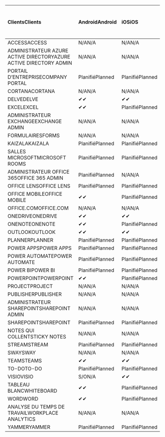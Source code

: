 <!-- This file is generated automatically. Changes made to this file will be overwritten.-->
|<span data-ttu-id="2c07b-101">Clients</span><span class="sxs-lookup"><span data-stu-id="2c07b-101">Clients</span></span>|<span data-ttu-id="2c07b-102">Android</span><span class="sxs-lookup"><span data-stu-id="2c07b-102">Android</span></span>|<span data-ttu-id="2c07b-103">iOS</span><span class="sxs-lookup"><span data-stu-id="2c07b-103">iOS</span></span>|<span data-ttu-id="2c07b-104">Mac</span><span class="sxs-lookup"><span data-stu-id="2c07b-104">Mac</span></span>|<span data-ttu-id="2c07b-105">Windows 10</span><span class="sxs-lookup"><span data-stu-id="2c07b-105">Windows 10</span></span><br><span data-ttu-id="2c07b-106">Desktop</span><span class="sxs-lookup"><span data-stu-id="2c07b-106">Desktop</span></span>|<span data-ttu-id="2c07b-107">Windows 10</span><span class="sxs-lookup"><span data-stu-id="2c07b-107">Windows 10</span></span><br><span data-ttu-id="2c07b-108">Applications modernes</span><span class="sxs-lookup"><span data-stu-id="2c07b-108">Modern Apps</span></span>|
|:-|:-|:-|:-|:-|:-|
|<span data-ttu-id="2c07b-109">ACCESS</span><span class="sxs-lookup"><span data-stu-id="2c07b-109">ACCESS</span></span>|<span data-ttu-id="2c07b-110">N/A</span><span class="sxs-lookup"><span data-stu-id="2c07b-110">N/A</span></span>|<span data-ttu-id="2c07b-111">N/A</span><span class="sxs-lookup"><span data-stu-id="2c07b-111">N/A</span></span>|<span data-ttu-id="2c07b-112">N/A</span><span class="sxs-lookup"><span data-stu-id="2c07b-112">N/A</span></span>|<span data-ttu-id="2c07b-113">Planifié</span><span class="sxs-lookup"><span data-stu-id="2c07b-113">Planned</span></span>|<span data-ttu-id="2c07b-114">S/O</span><span class="sxs-lookup"><span data-stu-id="2c07b-114">N/A</span></span>|
|<span data-ttu-id="2c07b-115">ADMINISTRATEUR AZURE ACTIVE DIRECTORY</span><span class="sxs-lookup"><span data-stu-id="2c07b-115">AZURE ACTIVE DIRECTORY ADMIN</span></span>|<span data-ttu-id="2c07b-116">N/A</span><span class="sxs-lookup"><span data-stu-id="2c07b-116">N/A</span></span>|<span data-ttu-id="2c07b-117">N/A</span><span class="sxs-lookup"><span data-stu-id="2c07b-117">N/A</span></span>|<span data-ttu-id="2c07b-118">N/A</span><span class="sxs-lookup"><span data-stu-id="2c07b-118">N/A</span></span>|<span data-ttu-id="2c07b-119">Planifié</span><span class="sxs-lookup"><span data-stu-id="2c07b-119">Planned</span></span>|<span data-ttu-id="2c07b-120">S/O</span><span class="sxs-lookup"><span data-stu-id="2c07b-120">N/A</span></span>|
|<span data-ttu-id="2c07b-121">PORTAIL D’ENTREPRISE</span><span class="sxs-lookup"><span data-stu-id="2c07b-121">COMPANY PORTAL</span></span>|<span data-ttu-id="2c07b-122">Planifié</span><span class="sxs-lookup"><span data-stu-id="2c07b-122">Planned</span></span>|<span data-ttu-id="2c07b-123">Planifié</span><span class="sxs-lookup"><span data-stu-id="2c07b-123">Planned</span></span>|<span data-ttu-id="2c07b-124">Planifié</span><span class="sxs-lookup"><span data-stu-id="2c07b-124">Planned</span></span>|<span data-ttu-id="2c07b-125">S/O</span><span class="sxs-lookup"><span data-stu-id="2c07b-125">N/A</span></span>|<span data-ttu-id="2c07b-126">Planifié</span><span class="sxs-lookup"><span data-stu-id="2c07b-126">Planned</span></span>|
|<span data-ttu-id="2c07b-127">CORTANA</span><span class="sxs-lookup"><span data-stu-id="2c07b-127">CORTANA</span></span>|<span data-ttu-id="2c07b-128">N/A</span><span class="sxs-lookup"><span data-stu-id="2c07b-128">N/A</span></span>|<span data-ttu-id="2c07b-129">N/A</span><span class="sxs-lookup"><span data-stu-id="2c07b-129">N/A</span></span>|<span data-ttu-id="2c07b-130">N/A</span><span class="sxs-lookup"><span data-stu-id="2c07b-130">N/A</span></span>|<span data-ttu-id="2c07b-131">N/A</span><span class="sxs-lookup"><span data-stu-id="2c07b-131">N/A</span></span>|<span data-ttu-id="2c07b-132">Planifié</span><span class="sxs-lookup"><span data-stu-id="2c07b-132">Planned</span></span>|
|<span data-ttu-id="2c07b-133">DELVE</span><span class="sxs-lookup"><span data-stu-id="2c07b-133">DELVE</span></span>|<span data-ttu-id="2c07b-134">✔</span><span class="sxs-lookup"><span data-stu-id="2c07b-134">✔</span></span>|<span data-ttu-id="2c07b-135">✔</span><span class="sxs-lookup"><span data-stu-id="2c07b-135">✔</span></span>|<span data-ttu-id="2c07b-136">N/A</span><span class="sxs-lookup"><span data-stu-id="2c07b-136">N/A</span></span>|<span data-ttu-id="2c07b-137">N/A</span><span class="sxs-lookup"><span data-stu-id="2c07b-137">N/A</span></span>|<span data-ttu-id="2c07b-138">N/A</span><span class="sxs-lookup"><span data-stu-id="2c07b-138">N/A</span></span>|
|<span data-ttu-id="2c07b-139">EXCEL</span><span class="sxs-lookup"><span data-stu-id="2c07b-139">EXCEL</span></span>|<span data-ttu-id="2c07b-140">✔</span><span class="sxs-lookup"><span data-stu-id="2c07b-140">✔</span></span>|<span data-ttu-id="2c07b-141">Planifié</span><span class="sxs-lookup"><span data-stu-id="2c07b-141">Planned</span></span>|<span data-ttu-id="2c07b-142">Planifié</span><span class="sxs-lookup"><span data-stu-id="2c07b-142">Planned</span></span>|<span data-ttu-id="2c07b-143">Planifié</span><span class="sxs-lookup"><span data-stu-id="2c07b-143">Planned</span></span>|<span data-ttu-id="2c07b-144">S/O</span><span class="sxs-lookup"><span data-stu-id="2c07b-144">N/A</span></span>|
|<span data-ttu-id="2c07b-145">ADMINISTRATEUR EXCHANGE</span><span class="sxs-lookup"><span data-stu-id="2c07b-145">EXCHANGE ADMIN</span></span>|<span data-ttu-id="2c07b-146">N/A</span><span class="sxs-lookup"><span data-stu-id="2c07b-146">N/A</span></span>|<span data-ttu-id="2c07b-147">N/A</span><span class="sxs-lookup"><span data-stu-id="2c07b-147">N/A</span></span>|<span data-ttu-id="2c07b-148">N/A</span><span class="sxs-lookup"><span data-stu-id="2c07b-148">N/A</span></span>|<span data-ttu-id="2c07b-149">✔</span><span class="sxs-lookup"><span data-stu-id="2c07b-149">✔</span></span>|<span data-ttu-id="2c07b-150">S/O</span><span class="sxs-lookup"><span data-stu-id="2c07b-150">N/A</span></span>|
|<span data-ttu-id="2c07b-151">FORMULAIRES</span><span class="sxs-lookup"><span data-stu-id="2c07b-151">FORMS</span></span>|<span data-ttu-id="2c07b-152">N/A</span><span class="sxs-lookup"><span data-stu-id="2c07b-152">N/A</span></span>|<span data-ttu-id="2c07b-153">N/A</span><span class="sxs-lookup"><span data-stu-id="2c07b-153">N/A</span></span>|<span data-ttu-id="2c07b-154">N/A</span><span class="sxs-lookup"><span data-stu-id="2c07b-154">N/A</span></span>|<span data-ttu-id="2c07b-155">N/A</span><span class="sxs-lookup"><span data-stu-id="2c07b-155">N/A</span></span>|<span data-ttu-id="2c07b-156">N/A</span><span class="sxs-lookup"><span data-stu-id="2c07b-156">N/A</span></span>|
|<span data-ttu-id="2c07b-157">KAIZALA</span><span class="sxs-lookup"><span data-stu-id="2c07b-157">KAIZALA</span></span>|<span data-ttu-id="2c07b-158">Planifié</span><span class="sxs-lookup"><span data-stu-id="2c07b-158">Planned</span></span>|<span data-ttu-id="2c07b-159">Planifié</span><span class="sxs-lookup"><span data-stu-id="2c07b-159">Planned</span></span>|<span data-ttu-id="2c07b-160">N/A</span><span class="sxs-lookup"><span data-stu-id="2c07b-160">N/A</span></span>|<span data-ttu-id="2c07b-161">N/A</span><span class="sxs-lookup"><span data-stu-id="2c07b-161">N/A</span></span>|<span data-ttu-id="2c07b-162">N/A</span><span class="sxs-lookup"><span data-stu-id="2c07b-162">N/A</span></span>|
|<span data-ttu-id="2c07b-163">SALLES MICROSOFT</span><span class="sxs-lookup"><span data-stu-id="2c07b-163">MICROSOFT ROOMS</span></span>|<span data-ttu-id="2c07b-164">Planifié</span><span class="sxs-lookup"><span data-stu-id="2c07b-164">Planned</span></span>|<span data-ttu-id="2c07b-165">Planifié</span><span class="sxs-lookup"><span data-stu-id="2c07b-165">Planned</span></span>|<span data-ttu-id="2c07b-166">N/A</span><span class="sxs-lookup"><span data-stu-id="2c07b-166">N/A</span></span>|<span data-ttu-id="2c07b-167">N/A</span><span class="sxs-lookup"><span data-stu-id="2c07b-167">N/A</span></span>|<span data-ttu-id="2c07b-168">N/A</span><span class="sxs-lookup"><span data-stu-id="2c07b-168">N/A</span></span>|
|<span data-ttu-id="2c07b-169">ADMINISTRATEUR OFFICE 365</span><span class="sxs-lookup"><span data-stu-id="2c07b-169">OFFICE 365 ADMIN</span></span>|<span data-ttu-id="2c07b-170">Planifié</span><span class="sxs-lookup"><span data-stu-id="2c07b-170">Planned</span></span>|<span data-ttu-id="2c07b-171">N/A</span><span class="sxs-lookup"><span data-stu-id="2c07b-171">N/A</span></span>|<span data-ttu-id="2c07b-172">N/A</span><span class="sxs-lookup"><span data-stu-id="2c07b-172">N/A</span></span>|<span data-ttu-id="2c07b-173">N/A</span><span class="sxs-lookup"><span data-stu-id="2c07b-173">N/A</span></span>|<span data-ttu-id="2c07b-174">N/A</span><span class="sxs-lookup"><span data-stu-id="2c07b-174">N/A</span></span>|
|<span data-ttu-id="2c07b-175">OFFICE LENS</span><span class="sxs-lookup"><span data-stu-id="2c07b-175">OFFICE LENS</span></span>|<span data-ttu-id="2c07b-176">Planifié</span><span class="sxs-lookup"><span data-stu-id="2c07b-176">Planned</span></span>|<span data-ttu-id="2c07b-177">Planifié</span><span class="sxs-lookup"><span data-stu-id="2c07b-177">Planned</span></span>|<span data-ttu-id="2c07b-178">N/A</span><span class="sxs-lookup"><span data-stu-id="2c07b-178">N/A</span></span>|<span data-ttu-id="2c07b-179">N/A</span><span class="sxs-lookup"><span data-stu-id="2c07b-179">N/A</span></span>|<span data-ttu-id="2c07b-180">N/A</span><span class="sxs-lookup"><span data-stu-id="2c07b-180">N/A</span></span>|
|<span data-ttu-id="2c07b-181">OFFICE MOBILE</span><span class="sxs-lookup"><span data-stu-id="2c07b-181">OFFICE MOBILE</span></span>|<span data-ttu-id="2c07b-182">✔</span><span class="sxs-lookup"><span data-stu-id="2c07b-182">✔</span></span>|<span data-ttu-id="2c07b-183">Planifié</span><span class="sxs-lookup"><span data-stu-id="2c07b-183">Planned</span></span>|<span data-ttu-id="2c07b-184">N/A</span><span class="sxs-lookup"><span data-stu-id="2c07b-184">N/A</span></span>|<span data-ttu-id="2c07b-185">N/A</span><span class="sxs-lookup"><span data-stu-id="2c07b-185">N/A</span></span>|<span data-ttu-id="2c07b-186">N/A</span><span class="sxs-lookup"><span data-stu-id="2c07b-186">N/A</span></span>|
|<span data-ttu-id="2c07b-187">OFFICE.COM</span><span class="sxs-lookup"><span data-stu-id="2c07b-187">OFFICE.COM</span></span>|<span data-ttu-id="2c07b-188">N/A</span><span class="sxs-lookup"><span data-stu-id="2c07b-188">N/A</span></span>|<span data-ttu-id="2c07b-189">N/A</span><span class="sxs-lookup"><span data-stu-id="2c07b-189">N/A</span></span>|<span data-ttu-id="2c07b-190">N/A</span><span class="sxs-lookup"><span data-stu-id="2c07b-190">N/A</span></span>|<span data-ttu-id="2c07b-191">N/A</span><span class="sxs-lookup"><span data-stu-id="2c07b-191">N/A</span></span>|<span data-ttu-id="2c07b-192">Planifié</span><span class="sxs-lookup"><span data-stu-id="2c07b-192">Planned</span></span>|
|<span data-ttu-id="2c07b-193">ONEDRIVE</span><span class="sxs-lookup"><span data-stu-id="2c07b-193">ONEDRIVE</span></span>|<span data-ttu-id="2c07b-194">✔</span><span class="sxs-lookup"><span data-stu-id="2c07b-194">✔</span></span>|<span data-ttu-id="2c07b-195">✔</span><span class="sxs-lookup"><span data-stu-id="2c07b-195">✔</span></span>|<span data-ttu-id="2c07b-196">✔</span><span class="sxs-lookup"><span data-stu-id="2c07b-196">✔</span></span>|<span data-ttu-id="2c07b-197">✔</span><span class="sxs-lookup"><span data-stu-id="2c07b-197">✔</span></span>|<span data-ttu-id="2c07b-198">Planifié</span><span class="sxs-lookup"><span data-stu-id="2c07b-198">Planned</span></span>|
|<span data-ttu-id="2c07b-199">ONENOTE</span><span class="sxs-lookup"><span data-stu-id="2c07b-199">ONENOTE</span></span>|<span data-ttu-id="2c07b-200">✔</span><span class="sxs-lookup"><span data-stu-id="2c07b-200">✔</span></span>|<span data-ttu-id="2c07b-201">Planifié</span><span class="sxs-lookup"><span data-stu-id="2c07b-201">Planned</span></span>|<span data-ttu-id="2c07b-202">Planifié</span><span class="sxs-lookup"><span data-stu-id="2c07b-202">Planned</span></span>|<span data-ttu-id="2c07b-203">Planifié</span><span class="sxs-lookup"><span data-stu-id="2c07b-203">Planned</span></span>|<span data-ttu-id="2c07b-204">Planifié</span><span class="sxs-lookup"><span data-stu-id="2c07b-204">Planned</span></span>|
|<span data-ttu-id="2c07b-205">OUTLOOK</span><span class="sxs-lookup"><span data-stu-id="2c07b-205">OUTLOOK</span></span>|<span data-ttu-id="2c07b-206">✔</span><span class="sxs-lookup"><span data-stu-id="2c07b-206">✔</span></span>|<span data-ttu-id="2c07b-207">✔</span><span class="sxs-lookup"><span data-stu-id="2c07b-207">✔</span></span>|<span data-ttu-id="2c07b-208">Planifié</span><span class="sxs-lookup"><span data-stu-id="2c07b-208">Planned</span></span>|<span data-ttu-id="2c07b-209">Planifié</span><span class="sxs-lookup"><span data-stu-id="2c07b-209">Planned</span></span>|<span data-ttu-id="2c07b-210">Planifié</span><span class="sxs-lookup"><span data-stu-id="2c07b-210">Planned</span></span>|
|<span data-ttu-id="2c07b-211">PLANNER</span><span class="sxs-lookup"><span data-stu-id="2c07b-211">PLANNER</span></span>|<span data-ttu-id="2c07b-212">Planifié</span><span class="sxs-lookup"><span data-stu-id="2c07b-212">Planned</span></span>|<span data-ttu-id="2c07b-213">Planifié</span><span class="sxs-lookup"><span data-stu-id="2c07b-213">Planned</span></span>|<span data-ttu-id="2c07b-214">N/A</span><span class="sxs-lookup"><span data-stu-id="2c07b-214">N/A</span></span>|<span data-ttu-id="2c07b-215">N/A</span><span class="sxs-lookup"><span data-stu-id="2c07b-215">N/A</span></span>|<span data-ttu-id="2c07b-216">N/A</span><span class="sxs-lookup"><span data-stu-id="2c07b-216">N/A</span></span>|
|<span data-ttu-id="2c07b-217">POWER APPS</span><span class="sxs-lookup"><span data-stu-id="2c07b-217">POWER APPS</span></span>|<span data-ttu-id="2c07b-218">Planifié</span><span class="sxs-lookup"><span data-stu-id="2c07b-218">Planned</span></span>|<span data-ttu-id="2c07b-219">Planifié</span><span class="sxs-lookup"><span data-stu-id="2c07b-219">Planned</span></span>|<span data-ttu-id="2c07b-220">N/A</span><span class="sxs-lookup"><span data-stu-id="2c07b-220">N/A</span></span>|<span data-ttu-id="2c07b-221">N/A</span><span class="sxs-lookup"><span data-stu-id="2c07b-221">N/A</span></span>|<span data-ttu-id="2c07b-222">Planifié</span><span class="sxs-lookup"><span data-stu-id="2c07b-222">Planned</span></span>|
|<span data-ttu-id="2c07b-223">POWER AUTOMATE</span><span class="sxs-lookup"><span data-stu-id="2c07b-223">POWER AUTOMATE</span></span>|<span data-ttu-id="2c07b-224">Planifié</span><span class="sxs-lookup"><span data-stu-id="2c07b-224">Planned</span></span>|<span data-ttu-id="2c07b-225">Planifié</span><span class="sxs-lookup"><span data-stu-id="2c07b-225">Planned</span></span>|<span data-ttu-id="2c07b-226">N/A</span><span class="sxs-lookup"><span data-stu-id="2c07b-226">N/A</span></span>|<span data-ttu-id="2c07b-227">N/A</span><span class="sxs-lookup"><span data-stu-id="2c07b-227">N/A</span></span>|<span data-ttu-id="2c07b-228">N/A</span><span class="sxs-lookup"><span data-stu-id="2c07b-228">N/A</span></span>|
|<span data-ttu-id="2c07b-229">POWER BI</span><span class="sxs-lookup"><span data-stu-id="2c07b-229">POWER BI</span></span>|<span data-ttu-id="2c07b-230">Planifié</span><span class="sxs-lookup"><span data-stu-id="2c07b-230">Planned</span></span>|<span data-ttu-id="2c07b-231">Planifié</span><span class="sxs-lookup"><span data-stu-id="2c07b-231">Planned</span></span>|<span data-ttu-id="2c07b-232">S/O</span><span class="sxs-lookup"><span data-stu-id="2c07b-232">N/A</span></span>|<span data-ttu-id="2c07b-233">Planifié</span><span class="sxs-lookup"><span data-stu-id="2c07b-233">Planned</span></span>|<span data-ttu-id="2c07b-234">Planifié</span><span class="sxs-lookup"><span data-stu-id="2c07b-234">Planned</span></span>|
|<span data-ttu-id="2c07b-235">POWERPOINT</span><span class="sxs-lookup"><span data-stu-id="2c07b-235">POWERPOINT</span></span>|<span data-ttu-id="2c07b-236">✔</span><span class="sxs-lookup"><span data-stu-id="2c07b-236">✔</span></span>|<span data-ttu-id="2c07b-237">Planifié</span><span class="sxs-lookup"><span data-stu-id="2c07b-237">Planned</span></span>|<span data-ttu-id="2c07b-238">Planifié</span><span class="sxs-lookup"><span data-stu-id="2c07b-238">Planned</span></span>|<span data-ttu-id="2c07b-239">Planifié</span><span class="sxs-lookup"><span data-stu-id="2c07b-239">Planned</span></span>|<span data-ttu-id="2c07b-240">S/O</span><span class="sxs-lookup"><span data-stu-id="2c07b-240">N/A</span></span>|
|<span data-ttu-id="2c07b-241">PROJECT</span><span class="sxs-lookup"><span data-stu-id="2c07b-241">PROJECT</span></span>|<span data-ttu-id="2c07b-242">N/A</span><span class="sxs-lookup"><span data-stu-id="2c07b-242">N/A</span></span>|<span data-ttu-id="2c07b-243">N/A</span><span class="sxs-lookup"><span data-stu-id="2c07b-243">N/A</span></span>|<span data-ttu-id="2c07b-244">N/A</span><span class="sxs-lookup"><span data-stu-id="2c07b-244">N/A</span></span>|<span data-ttu-id="2c07b-245">Planifié</span><span class="sxs-lookup"><span data-stu-id="2c07b-245">Planned</span></span>|<span data-ttu-id="2c07b-246">S/O</span><span class="sxs-lookup"><span data-stu-id="2c07b-246">N/A</span></span>|
|<span data-ttu-id="2c07b-247">PUBLISHER</span><span class="sxs-lookup"><span data-stu-id="2c07b-247">PUBLISHER</span></span>|<span data-ttu-id="2c07b-248">N/A</span><span class="sxs-lookup"><span data-stu-id="2c07b-248">N/A</span></span>|<span data-ttu-id="2c07b-249">N/A</span><span class="sxs-lookup"><span data-stu-id="2c07b-249">N/A</span></span>|<span data-ttu-id="2c07b-250">N/A</span><span class="sxs-lookup"><span data-stu-id="2c07b-250">N/A</span></span>|<span data-ttu-id="2c07b-251">✔</span><span class="sxs-lookup"><span data-stu-id="2c07b-251">✔</span></span>|<span data-ttu-id="2c07b-252">S/O</span><span class="sxs-lookup"><span data-stu-id="2c07b-252">N/A</span></span>|
|<span data-ttu-id="2c07b-253">ADMINISTRATEUR SHAREPOINT</span><span class="sxs-lookup"><span data-stu-id="2c07b-253">SHAREPOINT ADMIN</span></span>|<span data-ttu-id="2c07b-254">N/A</span><span class="sxs-lookup"><span data-stu-id="2c07b-254">N/A</span></span>|<span data-ttu-id="2c07b-255">N/A</span><span class="sxs-lookup"><span data-stu-id="2c07b-255">N/A</span></span>|<span data-ttu-id="2c07b-256">N/A</span><span class="sxs-lookup"><span data-stu-id="2c07b-256">N/A</span></span>|<span data-ttu-id="2c07b-257">Planifié</span><span class="sxs-lookup"><span data-stu-id="2c07b-257">Planned</span></span>|<span data-ttu-id="2c07b-258">S/O</span><span class="sxs-lookup"><span data-stu-id="2c07b-258">N/A</span></span>|
|<span data-ttu-id="2c07b-259">SHAREPOINT</span><span class="sxs-lookup"><span data-stu-id="2c07b-259">SHAREPOINT</span></span>|<span data-ttu-id="2c07b-260">Planifié</span><span class="sxs-lookup"><span data-stu-id="2c07b-260">Planned</span></span>|<span data-ttu-id="2c07b-261">Planifié</span><span class="sxs-lookup"><span data-stu-id="2c07b-261">Planned</span></span>|<span data-ttu-id="2c07b-262">N/A</span><span class="sxs-lookup"><span data-stu-id="2c07b-262">N/A</span></span>|<span data-ttu-id="2c07b-263">N/A</span><span class="sxs-lookup"><span data-stu-id="2c07b-263">N/A</span></span>|<span data-ttu-id="2c07b-264">N/A</span><span class="sxs-lookup"><span data-stu-id="2c07b-264">N/A</span></span>|
|<span data-ttu-id="2c07b-265">NOTES QUI COLLENT</span><span class="sxs-lookup"><span data-stu-id="2c07b-265">STICKY NOTES</span></span>|<span data-ttu-id="2c07b-266">N/A</span><span class="sxs-lookup"><span data-stu-id="2c07b-266">N/A</span></span>|<span data-ttu-id="2c07b-267">N/A</span><span class="sxs-lookup"><span data-stu-id="2c07b-267">N/A</span></span>|<span data-ttu-id="2c07b-268">N/A</span><span class="sxs-lookup"><span data-stu-id="2c07b-268">N/A</span></span>|<span data-ttu-id="2c07b-269">N/A</span><span class="sxs-lookup"><span data-stu-id="2c07b-269">N/A</span></span>|<span data-ttu-id="2c07b-270">Planifié</span><span class="sxs-lookup"><span data-stu-id="2c07b-270">Planned</span></span>|
|<span data-ttu-id="2c07b-271">STREAM</span><span class="sxs-lookup"><span data-stu-id="2c07b-271">STREAM</span></span>|<span data-ttu-id="2c07b-272">Planifié</span><span class="sxs-lookup"><span data-stu-id="2c07b-272">Planned</span></span>|<span data-ttu-id="2c07b-273">Planifié</span><span class="sxs-lookup"><span data-stu-id="2c07b-273">Planned</span></span>|<span data-ttu-id="2c07b-274">N/A</span><span class="sxs-lookup"><span data-stu-id="2c07b-274">N/A</span></span>|<span data-ttu-id="2c07b-275">N/A</span><span class="sxs-lookup"><span data-stu-id="2c07b-275">N/A</span></span>|<span data-ttu-id="2c07b-276">N/A</span><span class="sxs-lookup"><span data-stu-id="2c07b-276">N/A</span></span>|
|<span data-ttu-id="2c07b-277">SWAY</span><span class="sxs-lookup"><span data-stu-id="2c07b-277">SWAY</span></span>|<span data-ttu-id="2c07b-278">N/A</span><span class="sxs-lookup"><span data-stu-id="2c07b-278">N/A</span></span>|<span data-ttu-id="2c07b-279">N/A</span><span class="sxs-lookup"><span data-stu-id="2c07b-279">N/A</span></span>|<span data-ttu-id="2c07b-280">N/A</span><span class="sxs-lookup"><span data-stu-id="2c07b-280">N/A</span></span>|<span data-ttu-id="2c07b-281">N/A</span><span class="sxs-lookup"><span data-stu-id="2c07b-281">N/A</span></span>|<span data-ttu-id="2c07b-282">Planifié</span><span class="sxs-lookup"><span data-stu-id="2c07b-282">Planned</span></span>|
|<span data-ttu-id="2c07b-283">TEAMS</span><span class="sxs-lookup"><span data-stu-id="2c07b-283">TEAMS</span></span>|<span data-ttu-id="2c07b-284">✔</span><span class="sxs-lookup"><span data-stu-id="2c07b-284">✔</span></span>|<span data-ttu-id="2c07b-285">✔</span><span class="sxs-lookup"><span data-stu-id="2c07b-285">✔</span></span>|<span data-ttu-id="2c07b-286">✔</span><span class="sxs-lookup"><span data-stu-id="2c07b-286">✔</span></span>|<span data-ttu-id="2c07b-287">✔</span><span class="sxs-lookup"><span data-stu-id="2c07b-287">✔</span></span>|<span data-ttu-id="2c07b-288">S/O</span><span class="sxs-lookup"><span data-stu-id="2c07b-288">N/A</span></span>|
|<span data-ttu-id="2c07b-289">TO-DO</span><span class="sxs-lookup"><span data-stu-id="2c07b-289">TO-DO</span></span>|<span data-ttu-id="2c07b-290">Planifié</span><span class="sxs-lookup"><span data-stu-id="2c07b-290">Planned</span></span>|<span data-ttu-id="2c07b-291">Planifié</span><span class="sxs-lookup"><span data-stu-id="2c07b-291">Planned</span></span>|<span data-ttu-id="2c07b-292">Planifié</span><span class="sxs-lookup"><span data-stu-id="2c07b-292">Planned</span></span>|<span data-ttu-id="2c07b-293">S/O</span><span class="sxs-lookup"><span data-stu-id="2c07b-293">N/A</span></span>|<span data-ttu-id="2c07b-294">Planifié</span><span class="sxs-lookup"><span data-stu-id="2c07b-294">Planned</span></span>|
|<span data-ttu-id="2c07b-295">VISIO</span><span class="sxs-lookup"><span data-stu-id="2c07b-295">VISIO</span></span>|<span data-ttu-id="2c07b-296">S/O</span><span class="sxs-lookup"><span data-stu-id="2c07b-296">N/A</span></span>|<span data-ttu-id="2c07b-297">✔</span><span class="sxs-lookup"><span data-stu-id="2c07b-297">✔</span></span>|<span data-ttu-id="2c07b-298">S/O</span><span class="sxs-lookup"><span data-stu-id="2c07b-298">N/A</span></span>|<span data-ttu-id="2c07b-299">Planifié</span><span class="sxs-lookup"><span data-stu-id="2c07b-299">Planned</span></span>|<span data-ttu-id="2c07b-300">S/O</span><span class="sxs-lookup"><span data-stu-id="2c07b-300">N/A</span></span>|
|<span data-ttu-id="2c07b-301">TABLEAU BLANC</span><span class="sxs-lookup"><span data-stu-id="2c07b-301">WHITEBOARD</span></span>|<span data-ttu-id="2c07b-302">✔</span><span class="sxs-lookup"><span data-stu-id="2c07b-302">✔</span></span>|<span data-ttu-id="2c07b-303">Planifié</span><span class="sxs-lookup"><span data-stu-id="2c07b-303">Planned</span></span>|<span data-ttu-id="2c07b-304">N/A</span><span class="sxs-lookup"><span data-stu-id="2c07b-304">N/A</span></span>|<span data-ttu-id="2c07b-305">N/A</span><span class="sxs-lookup"><span data-stu-id="2c07b-305">N/A</span></span>|<span data-ttu-id="2c07b-306">Planifié</span><span class="sxs-lookup"><span data-stu-id="2c07b-306">Planned</span></span>|
|<span data-ttu-id="2c07b-307">WORD</span><span class="sxs-lookup"><span data-stu-id="2c07b-307">WORD</span></span>|<span data-ttu-id="2c07b-308">✔</span><span class="sxs-lookup"><span data-stu-id="2c07b-308">✔</span></span>|<span data-ttu-id="2c07b-309">Planifié</span><span class="sxs-lookup"><span data-stu-id="2c07b-309">Planned</span></span>|<span data-ttu-id="2c07b-310">Planifié</span><span class="sxs-lookup"><span data-stu-id="2c07b-310">Planned</span></span>|<span data-ttu-id="2c07b-311">Planifié</span><span class="sxs-lookup"><span data-stu-id="2c07b-311">Planned</span></span>|<span data-ttu-id="2c07b-312">S/O</span><span class="sxs-lookup"><span data-stu-id="2c07b-312">N/A</span></span>|
|<span data-ttu-id="2c07b-313">ANALYSE DU TEMPS DE TRAVAIL</span><span class="sxs-lookup"><span data-stu-id="2c07b-313">WORKPLACE ANALYTICS</span></span>|<span data-ttu-id="2c07b-314">N/A</span><span class="sxs-lookup"><span data-stu-id="2c07b-314">N/A</span></span>|<span data-ttu-id="2c07b-315">N/A</span><span class="sxs-lookup"><span data-stu-id="2c07b-315">N/A</span></span>|<span data-ttu-id="2c07b-316">N/A</span><span class="sxs-lookup"><span data-stu-id="2c07b-316">N/A</span></span>|<span data-ttu-id="2c07b-317">N/A</span><span class="sxs-lookup"><span data-stu-id="2c07b-317">N/A</span></span>|<span data-ttu-id="2c07b-318">N/A</span><span class="sxs-lookup"><span data-stu-id="2c07b-318">N/A</span></span>|
|<span data-ttu-id="2c07b-319">YAMMER</span><span class="sxs-lookup"><span data-stu-id="2c07b-319">YAMMER</span></span>|<span data-ttu-id="2c07b-320">Planifié</span><span class="sxs-lookup"><span data-stu-id="2c07b-320">Planned</span></span>|<span data-ttu-id="2c07b-321">Planifié</span><span class="sxs-lookup"><span data-stu-id="2c07b-321">Planned</span></span>|<span data-ttu-id="2c07b-322">Planifié</span><span class="sxs-lookup"><span data-stu-id="2c07b-322">Planned</span></span>|<span data-ttu-id="2c07b-323">Planifié</span><span class="sxs-lookup"><span data-stu-id="2c07b-323">Planned</span></span>|<span data-ttu-id="2c07b-324">S/O</span><span class="sxs-lookup"><span data-stu-id="2c07b-324">N/A</span></span>|
